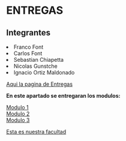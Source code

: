 <!DOCTYPE html>
<html>
<head>
	<meta charset="utf-8">
	<link rel="icon" href="https://upload.wikimedia.org/wikipedia/commons/thumb/2/2a/Escudo_uncuyo.jpg/240px-Escudo_uncuyo.jpg">
</head>
<body>
	<h1>ENTREGAS</h1>
	<h2>Integrantes</h2>
	<p>
	<u1>
		<li>Franco Font</li>
		<li>Carlos Font</li>
		<li>Sebastian Chiapetta</li>
		<li>Nicolas Gunstche</li>
		<li>Ignacio Ortiz Maldonado</li>
	</u1>
	</p>
	<p>
		<p><a href="https://github.com/GrupoTyH23/Entregas" target="_BLANK">Aqui la pagina de Entregas</a></p>
		<p>
			<b>En este apartado se entregaran los modulos:</b>
		</p>
		<p>
			<a href="https://github.com/GrupoTyH23/Entregas/tree/main/TP1" target="_BLANK">Modulo 1</a><br>
			<a href="https://github.com/GrupoTyH23/Entregas/tree/main/TP2" target="_BLANK">Modulo 2</a> <br>
			<a href="https://github.com/GrupoTyH23/Entregas/tree/main/TP3" target="_BLANK">Modulo 3</a>
		</p>
		<a href="https://ingenieria.uncuyo.edu.ar/" target="_BLANK">Esta es nuestra facultad</a><br>
	</p>
</body>
</html>
